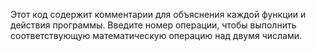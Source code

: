 Этот код содержит комментарии для объяснения каждой функции и действия программы. Введите номер операции, чтобы выполнить соответствующую математическую операцию над двумя числами.
